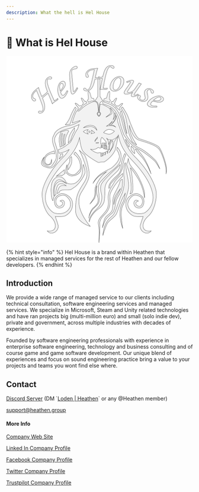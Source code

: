 ```yaml
---
description: What the hell is Hel House
---
```


# 🔎 What is Hel House

![](<../.gitbook/assets/Hel House Outlines.png>)

{% hint style="info" %}
Hel House is a brand within Heathen that specializes in managed services for the rest of Heathen and our fellow developers.
{% endhint %}

## Introduction

We provide a wide range of managed service to our clients including technical consultation, software engineering services and managed services. We specialize in Microsoft, Steam and Unity related technologies and have ran projects big (multi-million euro) and small (solo indie dev), private and government, across multiple industries with decades of experience.&#x20;

Founded by software engineering professionals with experience in enterprise software engineering, technology and business consulting and of course game and game software development. Our unique blend of experiences and focus on sound engineering practice bring a value to your projects and teams you wont find else where.&#x20;

## Contact

[Discord Server](https://discord.gg/6X3xrRc) (DM \`[Loden | Heathen](https://discordapp.com/channels/376364296269070346)\` or any @Heathen member)

[support@heathen.group](mailto:support@heathen.group?subject=Hel%20House%20Inquery\&body=How%20can%20we%20help%20you%20Do%20More!)

#### More Info

[Company Web Site](https://www.heathen.group/)

[Linked In Company Profile](https://ie.linkedin.com/company/heathen-group)

[Facebook Company Profile](https://www.facebook.com/heathenengineering)

[Twitter Company Profile](https://twitter.com/HeathenEngineer)

[Trustpilot Company Profile](https://ie.trustpilot.com/review/heathen.group)
